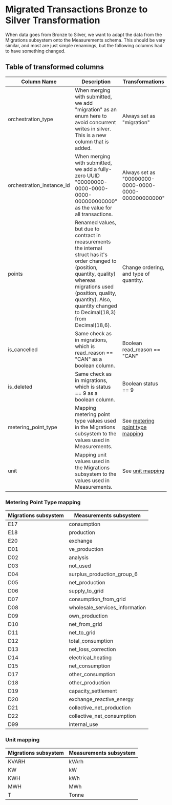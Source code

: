 # Migrated Transactions Bronze to Silver Transformation

When data goes from Bronze to Silver, we want to adapt the data from the Migrations subsystem onto the Measurements schema. This should be very similar, and most are just simple renamings, but the following columns had to have something changed.

## Table of transformed columns

| Column Name               | Description                                                                                                                                                                                                                                        | Transformations                                      | Implemented |
|---------------------------|----------------------------------------------------------------------------------------------------------------------------------------------------------------------------------------------------------------------------------------------------|------------------------------------------------------|-------------|
| orchestration_type        | When merging with submitted, we add "migration" as an enum here to avoid concurrent writes in silver. This is a new column that is added.                                                                                                          | Always set as "migration"                            | ✓           |
| orchestration_instance_id | When merging with submitted, we add a fully-zero UUID "00000000-0000-0000-0000-000000000000" as the value for all transactions.                                                                                                                    | Always set as "00000000-0000-0000-0000-000000000000" | ✓           |
| points                    | Renamed values, but due to contract in measurements the internal struct has it's order changed to (position, quantity, quality) whereas migrations used (position, quality, quantity). Also, quantity changed to Decimal(18,3) from Decimal(18,6). | Change ordering, and type of quantity.               | ✓           |
| is_cancelled              | Same check as in migrations, which is read_reason == "CAN" as a boolean column.                                                                                                                                                                    | Boolean read_reason == "CAN"                         | ✓           |
| is_deleted                | Same check as in migrations, which is status == 9 as a boolean column.                                                                                                                                                                             | Boolean status == 9                                  | ✓           |
| metering_point_type       | Mapping metering point type values used in the Migrations subsystem to the values used in Measurements.                                                                                                                                            | See [metering point type mapping](#metering-point-type-mapping)                 | ✓           |
| unit                      | Mapping unit values used in the Migrations subsystem to the values used in Measurements.                                                                                                                                                           | See [unit mapping](#unit-mapping)                    | ✓           |

### Metering Point Type mapping

| Migrations subsystem | Measurements subsystem         |
|----------------------|--------------------------------|
| E17                  | consumption                    |
| E18                  | production                     |
| E20                  | exchange                       |
| D01                  | ve_production                  |
| D02                  | analysis                       |
| D03                  | not_used                       |
| D04                  | surplus_production_group_6     |
| D05                  | net_production                 |
| D06                  | supply_to_grid                 |
| D07                  | consumption_from_grid          |
| D08                  | wholesale_services_information |
| D09                  | own_production                 |
| D10                  | net_from_grid                  |
| D11                  | net_to_grid                    |
| D12                  | total_consumption              |
| D13                  | net_loss_correction            |
| D14                  | electrical_heating             |
| D15                  | net_consumption                |
| D17                  | other_consumption              |
| D18                  | other_production               |
| D19                  | capacity_settlement            |
| D20                  | exchange_reactive_energy       |
| D21                  | collective_net_production      |
| D22                  | collective_net_consumption     |
| D99                  | internal_use                   |

### Unit mapping

| Migrations subsystem | Measurements subsystem |
|----------------------|------------------------|
| KVARH                | kVArh                  |
| KW                   | kW                     |
| KWH                  | kWh                    |
| MWH                  | MWh                    |
| T                    | Tonne                  |

